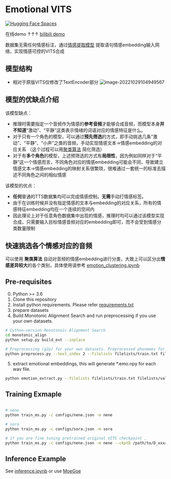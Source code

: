 # Emotional VITS

[![Hugging Face Spaces](https://img.shields.io/badge/%F0%9F%A4%97%20Hugging%20Face-Spaces-blue)](https://huggingface.co/spaces/innnky/nene-emotion) 

在线demo ↑↑↑  [bilibili demo](https://www.bilibili.com/video/BV1Vg411h7of)

数据集无需任何情感标注，通过[情感提取模型](https://github.com/audeering/w2v2-how-to) 提取语句情感embedding输入网络，实现情感可控的VITS合成
## 模型结构
+ 相对于原版VITS仅修改了TextEncoder部分
![image-20221029104949567](resources/out.png)

## 模型的优缺点介绍
该模型缺点：
+ 推理时需要指定一个音频作为情感的**参考音频**才能够合成音频，而模型本身**并不知道**“激动”、“平静”这类表示情绪的词语对应的情感特征是什么。
+ 对于只有一个角色的模型，可以通过**预先筛选**的方式，即手动挑选几条“激动”、“平静”、“小声”之类的音频，手动实现情感文本->情感embedding的对应关系 （这个过程可以用[聚类算法](emotion_clustering.ipynb)
简化筛选）
+ 对于有**多个角色**的模型，上述预筛选的方式有**局限性**，因为例如同样对于“平静”这一个情感而言，不同角色对应的情感embedding可能会不同，导致建立情感文本->情感embedding的映射关系很繁琐，很难通过一套统一的标准去描述不同角色之间的相似情感

该模型的优点：
+ **任何**普通的TTS数据集均可以完成情感控制。**无需**手动打情感标签。
+ 由于在训练时候并没有指定情感的文本与embedding的对应关系，所有的情感特征embedding均在一个连续的空间内
+ 因此理论上对于任意角色数据集中出现的情感，推理时均可以通过该模型实现合成，只需要输入目标情感音频对应的embedding即可，而不会受到情感分类数量限制

## 快速挑选各个情感对应的音频
可以使用 **聚类算法** 自动对音频的情感embedding进行分类，大致上可以区分出**情感差异较大**的各个类别，具体使用请参考 [emotion_clustering.ipynb](emotion_clustering.ipynb)

## Pre-requisites
0. Python >= 3.6
0. Clone this repository
0. Install python requirements. Please refer [requirements.txt](requirements.txt)
0. prepare datasets
0. Build Monotonic Alignment Search and run preprocessing if you use your own datasets.
```sh
# Cython-version Monotonoic Alignment Search
cd monotonic_align
python setup.py build_ext --inplace

# Preprocessing (g2p) for your own datasets. Preprocessed phonemes for nene have been already provided.
python preprocess.py --text_index 2 --filelists filelists/train.txt filelists/val.txt --text_cleaners japanese_cleaners


```
5. extract emotional embeddings, this will generate *.emo.npy for each wav file.
```sh
python emotion_extract.py --filelists filelists/train.txt filelists/val.txt
```


## Training Exmaple
```sh

# nene
python train_ms.py -c configs/nene.json -m nene

# sora
python train_ms.py -c configs/sora.json -m sora

# if you are fine tuning pretrained original VITS checkpoint ,
python train_ms.py -c configs/nene.json -m nene --ckptD /path/to/D_xxxx.pth --ckptG /path/to/G_xxxx.pth

```


## Inference Example
See [inference.ipynb](inference.ipynb) or use [MoeGoe](https://github.com/CjangCjengh/MoeGoe)
